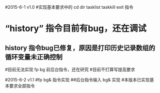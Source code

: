 #2015-6-1 v1.0
#实现基本要求中的 cd dir tasklist taskkill exit 指令
# “history” 指令目前有bug，还在调试
## history 指令bug已修复，原因是打印历史记录数组的循环变量未正确控制
#目前无法实现 fp bg 前后台指令，还在研究
#目前不打算写提高要求

#2015-6-2 v1.1
#fp bg& 指令实现
##后台指令输入 bg& 实现 
#本版本已实现基本要求全部指令
